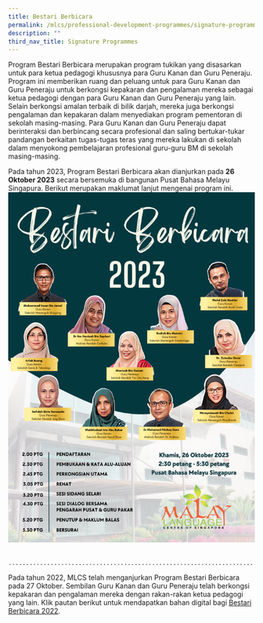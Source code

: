 ```yaml
---
title: Bestari Berbicara
permalink: /mlcs/professional-development-programmes/signature-programme-program-teras/bestari-berbicara/
description: ""
third_nav_title: Signature Programmes
---
```

Program Bestari Berbicara merupakan program tukikan yang disasarkan untuk para ketua pedagogi khususnya para Guru Kanan dan Guru Peneraju. Program ini memberikan ruang dan peluang untuk para Guru Kanan dan Guru Peneraju untuk berkongsi kepakaran dan pengalaman mereka sebagai ketua pedagogi dengan para Guru Kanan dan Guru Peneraju yang lain. Selain berkongsi amalan terbaik di bilik darjah, mereka juga berkongsi pengalaman dan kepakaran dalam menyediakan program pementoran di sekolah masing-masing. Para Guru Kanan dan Guru Peneraju dapat berinteraksi dan berbincang secara profesional dan saling bertukar-tukar pandangan berkaitan tugas-tugas teras yang mereka lakukan di sekolah dalam menyokong pembelajaran profesional guru-guru BM di sekolah masing-masing.

Pada tahun 2023, Program Bestari Berbicara akan dianjurkan pada **26 Oktober 2023** secara bersemuka di bangunan Pusat Bahasa Melayu Singapura. Berikut merupakan maklumat lanjut mengenai program ini.
![Bestari Berbicara](/images/001%20bestari%20berbicara.png)

                   .............................................................................

Pada tahun 2022, MLCS telah menganjurkan Program Bestari Berbicara pada 27 Oktober. Sembilan Guru Kanan dan Guru Peneraju telah berkongsi kepakaran dan pengalaman mereka dengan rakan-rakan ketua pedagogi yang lain. Klik pautan berikut untuk mendapatkan bahan digital bagi [Bestari Berbicara 2022](https://issuu.com/oxfordgraphic/docs/mlcs_bestari_berbicara_2022).

